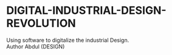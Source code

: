 # DIGITAL-INDUSTRIAL-DESIGN-REVOLUTION

Using software to digitalize the industrial Design.
<br>
Author Abdul (DESIGN) 
